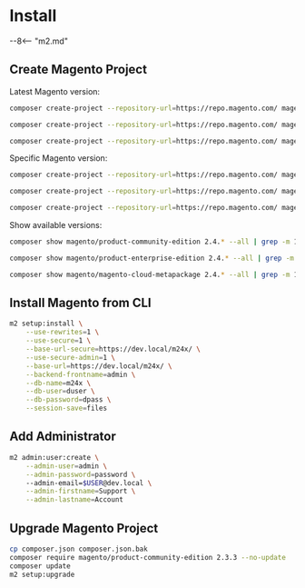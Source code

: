 # Install

--8<-- "m2.md"

## Create Magento Project

Latest Magento version:

```bash tab="Magento Open Source"
composer create-project --repository-url=https://repo.magento.com/ magento/project-community-edition mce24x
```

```bash tab="Magento Commerce"
composer create-project --repository-url=https://repo.magento.com/ magento/product-enterprise-edition mee24x
```

```bash tab="Magento Cloud"
composer create-project --repository-url=https://repo.magento.com/ magento/magento-cloud-metapackage mc24x
```

Specific Magento version:

```bash tab="Magento Open Source"
composer create-project --repository-url=https://repo.magento.com/ magento/project-community-edition=2.4.0 mce240
```

```bash tab="Magento Commerce"
composer create-project --repository-url=https://repo.magento.com/ magento/product-enterprise-edition=2.4.0 mee240
```

```bash tab="Magento Cloud"
composer create-project --repository-url=https://repo.magento.com/ magento/magento-cloud-metapackage=2.4.0 mc240
```

Show available versions:

```bash tab="Magento Open Source"
composer show magento/product-community-edition 2.4.* --all | grep -m 1 versions
```

```bash tab="Magento Commerce"
composer show magento/product-enterprise-edition 2.4.* --all | grep -m 1 versions
```

```bash tab="Magento Cloud"
composer show magento/magento-cloud-metapackage 2.4.* --all | grep -m 1 versions
```

## Install Magento from CLI
```bash
m2 setup:install \
    --use-rewrites=1 \
    --use-secure=1 \
    --base-url-secure=https://dev.local/m24x/ \
    --use-secure-admin=1 \
    --base-url=https://dev.local/m24x/ \
    --backend-frontname=admin \
    --db-name=m24x \
    --db-user=duser \
    --db-password=dpass \
    --session-save=files
```

## Add Administrator
```bash
m2 admin:user:create \
    --admin-user=admin \
    --admin-password=password \ 
    --admin-email=$USER@dev.local \
    --admin-firstname=Support \
    --admin-lastname=Account
```

## Upgrade Magento Project
```bash
cp composer.json composer.json.bak
composer require magento/product-community-edition 2.3.3 --no-update
composer update
m2 setup:upgrade
```
